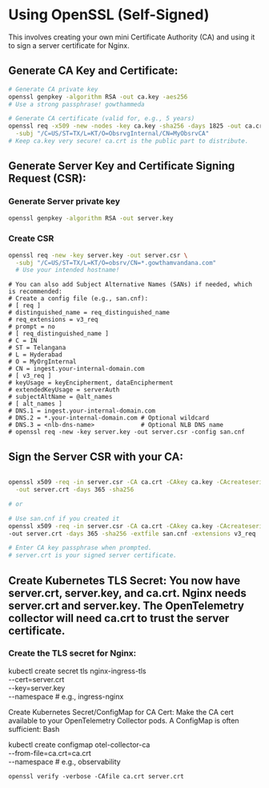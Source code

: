 # Using OpenSSL (Self-Signed)

This involves creating your own mini Certificate Authority (CA) and using it to sign a server certificate for Nginx.

## Generate CA Key and Certificate:
```bash
# Generate CA private key
openssl genpkey -algorithm RSA -out ca.key -aes256 
# Use a strong passphrase! gowthammeda

# Generate CA certificate (valid for, e.g., 5 years)
openssl req -x509 -new -nodes -key ca.key -sha256 -days 1825 -out ca.crt \
  -subj "/C=US/ST=TX/L=KT/O=ObsrvgInternal/CN=MyObsrvCA"
# Keep ca.key very secure! ca.crt is the public part to distribute.
```
## Generate Server Key and Certificate Signing Request (CSR):

### Generate Server private key
```bash
openssl genpkey -algorithm RSA -out server.key
```
### Create CSR

```bash
openssl req -new -key server.key -out server.csr \
  -subj "/C=US/ST=TX/L=KT/O=obsrv/CN=*.gowthamvandana.com" 
  # Use your intended hostname!
```
```
# You can also add Subject Alternative Names (SANs) if needed, which is recommended:
# Create a config file (e.g., san.cnf):
# [ req ]
# distinguished_name = req_distinguished_name
# req_extensions = v3_req
# prompt = no
# [ req_distinguished_name ]
# C = IN
# ST = Telangana
# L = Hyderabad
# O = MyOrgInternal
# CN = ingest.your-internal-domain.com
# [ v3_req ]
# keyUsage = keyEncipherment, dataEncipherment
# extendedKeyUsage = serverAuth
# subjectAltName = @alt_names
# [ alt_names ]
# DNS.1 = ingest.your-internal-domain.com
# DNS.2 = *.your-internal-domain.com # Optional wildcard
# DNS.3 = <nlb-dns-name>             # Optional NLB DNS name
# openssl req -new -key server.key -out server.csr -config san.cnf
```

## Sign the Server CSR with your CA:

```bash

openssl x509 -req -in server.csr -CA ca.crt -CAkey ca.key -CAcreateserial \
  -out server.crt -days 365 -sha256

# or   

# Use san.cnf if you created it
openssl x509 -req -in server.csr -CA ca.crt -CAkey ca.key -CAcreateserial \
-out server.crt -days 365 -sha256 -extfile san.cnf -extensions v3_req

# Enter CA key passphrase when prompted.
# server.crt is your signed server certificate.
```  

## Create Kubernetes TLS Secret: You now have server.crt, server.key, and ca.crt. Nginx needs server.crt and server.key. The OpenTelemetry collector will need ca.crt to trust the server certificate. 

### Create the TLS secret for Nginx:

kubectl create secret tls nginx-ingress-tls \
  --cert=server.crt \
  --key=server.key \
  --namespace <your-nginx-namespace> # e.g., ingress-nginx

Create Kubernetes Secret/ConfigMap for CA Cert: Make the CA cert available to your OpenTelemetry Collector pods. A ConfigMap is often sufficient:
Bash

kubectl create configmap otel-collector-ca \
  --from-file=ca.crt=ca.crt \
  --namespace <your-otel-collector-namespace> # e.g., observability


```
openssl verify -verbose -CAfile ca.crt server.crt

```